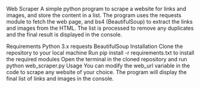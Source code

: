 Web Scraper
A simple python program to scrape a website for links and images, and store the content in a list. The program uses the requests module to fetch the web page, and bs4 (BeautifulSoup) to extract the links and images from the HTML. The list is processed to remove any duplicates and the final result is displayed in the console.

Requirements
Python 3.x
requests
BeautifulSoup
Installation
Clone the repository to your local machine
Run pip install -r requirements.txt to install the required modules
Open the terminal in the cloned repository and run python web_scraper.py
Usage
You can modify the web_url variable in the code to scrape any website of your choice. The program will display the final list of links and images in the console.
